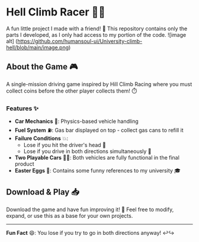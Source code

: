 # Hell Climb Racer 🚗💨

A fun little project I made with a friend! 👯 This repository contains only the parts I developed, as I only had access to my portion of the code.
![image alt] (https://github.com/humansoul-ui/University-climb-hell/blob/main/image.png)
## About the Game 🎮

A single-mission driving game inspired by Hill Climb Racing where you must collect coins before the other player collects them! ⏱️

### Features ✨
- **Car Mechanics** 🚙: Physics-based vehicle handling
- **Fuel System** ⛽: Gas bar displayed on top - collect gas cans to refill it
- **Failure Conditions** 💥: 
  - Lose if you hit the driver's head 🤕
  - Lose if you drive in both directions simultaneously 🔄
- **Two Playable Cars** 🚗🚙: Both vehicles are fully functional in the final product
- **Easter Eggs** 🥚: Contains some funny references to my university 🎓

## Download & Play 📥

Download the game and have fun improving it! 🎉 Feel free to modify, expand, or use this as a base for your own projects.

---

**Fun Fact** 😄: You lose if you try to go in both directions anyway! ↩️↪️
